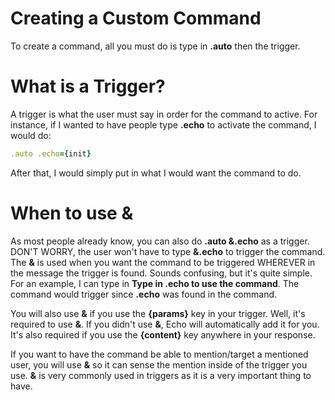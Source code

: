 # Creating a Custom Command

To create a command, all you must do is type in **.auto** then the trigger.

# What is a Trigger?

A trigger is what the user must say in order for the command to active. For instance, if I wanted to have people type **.echo** to activate the command, I would do:

```ruby
.auto .echo={init}
```

After that, I would simply put in what I would want the command to do.

# When to use &

As most people already know, you can also do **.auto &.echo** as a trigger. DON'T WORRY, the user won't have to type **&.echo** to trigger the command. The **&** is used when you want the command to be triggered WHEREVER in the message the trigger is found. Sounds confusing, but it's quite simple. For an example, I can type in **Type in .echo to use the command**. The command would trigger since **.echo** was found in the command.

You will also use **&** if you use the **{params}** key in your trigger. Well, it's required to use **&**. If you didn't use **&**, Echo will automatically add it for you. It's also required if you use the **{content}** key anywhere in your response.

If you want to have the command be able to mention/target a mentioned user, you will use **&** so it can sense the mention inside of the trigger you use. **&** is very commonly used in triggers as it is a very important thing to have.

